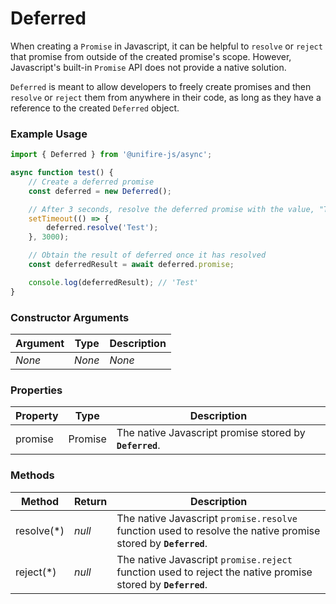 # Deferred

When creating a `Promise` in Javascript, it can be helpful to `resolve` or `reject` that promise from outside of the created promise's scope. However, Javascript's built-in `Promise` API does not provide a native solution.

`Deferred` is meant to allow developers to freely create promises and then `resolve` or `reject` them from anywhere in their code, as long as they have a reference to the created `Deferred` object.

### Example Usage

```js
import { Deferred } from '@unifire-js/async';

async function test() {
    // Create a deferred promise
    const deferred = new Deferred();

    // After 3 seconds, resolve the deferred promise with the value, "Test"
    setTimeout(() => {
        deferred.resolve('Test');
    }, 3000);

    // Obtain the result of deferred once it has resolved
    const deferredResult = await deferred.promise;

    console.log(deferredResult); // 'Test'
}
```

### Constructor Arguments

| Argument | Type | Description |
| --- | --- | --- |
| <i>None</i> | <i>None</i> | <i>None</i> |

### Properties

| Property | Type | Description |
| --- | --- | --- |
| promise | Promise | The native Javascript promise stored by <b>`Deferred`</b>. |

### Methods

| Method | Return | Description |
| --- | --- | --- |
| resolve(*) | <i>null</i> | The native Javascript `promise.resolve` function used to resolve the native promise stored by <b>`Deferred`</b>.
| reject(*) | <i>null</i> | The native Javascript `promise.reject` function used to reject the native promise stored by <b>`Deferred`</b>.